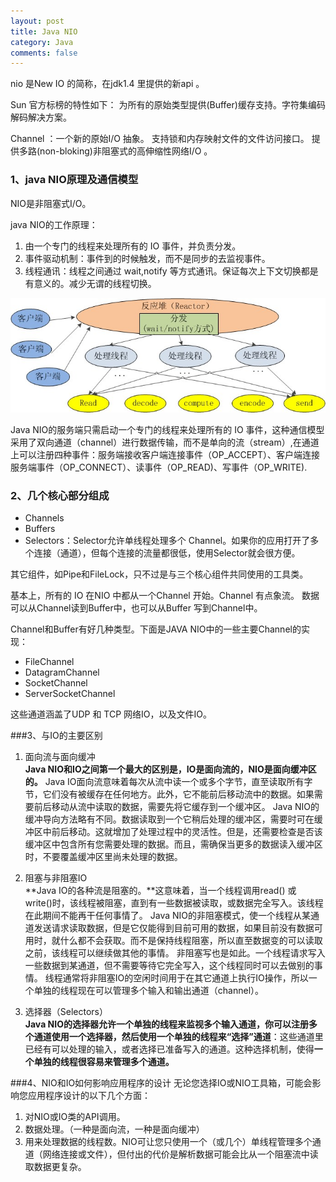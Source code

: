 ```yaml
---
layout: post
title: Java NIO
category: Java
comments: false
---
```

nio 是New IO 的简称，在jdk1.4 里提供的新api 。

Sun 官方标榜的特性如下： 为所有的原始类型提供(Buffer)缓存支持。字符集编码解码解决方案。

Channel ：一个新的原始I/O 抽象。 支持锁和内存映射文件的文件访问接口。 提供多路(non-bloking)非阻塞式的高伸缩性网络I/O 。

### 1、java NIO原理及通信模型
NIO是非阻塞式I/O。

java NIO的工作原理：

1. 由一个专门的线程来处理所有的 IO 事件，并负责分发。 
2. 事件驱动机制：事件到的时候触发，而不是同步的去监视事件。 
3. 线程通讯：线程之间通过 wait,notify 等方式通讯。保证每次上下文切换都是有意义的。减少无谓的线程切换。 

![1](/images/201511/nio.jpg "NIO")

Java NIO的服务端只需启动一个专门的线程来处理所有的 IO 事件，这种通信模型采用了双向通道（channel）进行数据传输，而不是单向的流（stream）,在通道上可以注册四种事件：服务端接收客户端连接事件（OP_ACCEPT）、客户端连接服务端事件（OP_CONNECT）、读事件（OP_READ)、写事件（OP_WRITE).

### 2、几个核心部分组成
- Channels
- Buffers
- Selectors：Selector允许单线程处理多个 Channel。如果你的应用打开了多个连接（通道），但每个连接的流量都很低，使用Selector就会很方便。

其它组件，如Pipe和FileLock，只不过是与三个核心组件共同使用的工具类。

基本上，所有的 IO 在NIO 中都从一个Channel 开始。Channel 有点象流。 数据可以从Channel读到Buffer中，也可以从Buffer 写到Channel中。

Channel和Buffer有好几种类型。下面是JAVA NIO中的一些主要Channel的实现：

- FileChannel
- DatagramChannel
- SocketChannel
- ServerSocketChannel

这些通道涵盖了UDP 和 TCP 网络IO，以及文件IO。

###3、与IO的主要区别
1. 面向流与面向缓冲  
**Java NIO和IO之间第一个最大的区别是，IO是面向流的，NIO是面向缓冲区的。** Java IO面向流意味着每次从流中读一个或多个字节，直至读取所有字节，它们没有被缓存在任何地方。此外，它不能前后移动流中的数据。如果需要前后移动从流中读取的数据，需要先将它缓存到一个缓冲区。 Java NIO的缓冲导向方法略有不同。数据读取到一个它稍后处理的缓冲区，需要时可在缓冲区中前后移动。这就增加了处理过程中的灵活性。但是，还需要检查是否该缓冲区中包含所有您需要处理的数据。而且，需确保当更多的数据读入缓冲区时，不要覆盖缓冲区里尚未处理的数据。

2. 阻塞与非阻塞IO  
**Java IO的各种流是阻塞的。**这意味着，当一个线程调用read() 或 write()时，该线程被阻塞，直到有一些数据被读取，或数据完全写入。该线程在此期间不能再干任何事情了。 Java NIO的非阻塞模式，使一个线程从某通道发送请求读取数据，但是它仅能得到目前可用的数据，如果目前没有数据可用时，就什么都不会获取。而不是保持线程阻塞，所以直至数据变的可以读取之前，该线程可以继续做其他的事情。 非阻塞写也是如此。一个线程请求写入一些数据到某通道，但不需要等待它完全写入，这个线程同时可以去做别的事情。 线程通常将非阻塞IO的空闲时间用于在其它通道上执行IO操作，所以一个单独的线程现在可以管理多个输入和输出通道（channel）。

3. 选择器（Selectors）  
**Java NIO的选择器允许一个单独的线程来监视多个输入通道，你可以注册多个通道使用一个选择器，然后使用一个单独的线程来“选择”通道**：这些通道里已经有可以处理的输入，或者选择已准备写入的通道。这种选择机制，使得**一个单独的线程很容易来管理多个通道。**

###4、NIO和IO如何影响应用程序的设计
无论您选择IO或NIO工具箱，可能会影响您应用程序设计的以下几个方面：

1. 对NIO或IO类的API调用。
2. 数据处理。（一种是面向流，一种是面向缓冲）
3. 用来处理数据的线程数。NIO可让您只使用一个（或几个）单线程管理多个通道（网络连接或文件），但付出的代价是解析数据可能会比从一个阻塞流中读取数据更复杂。
